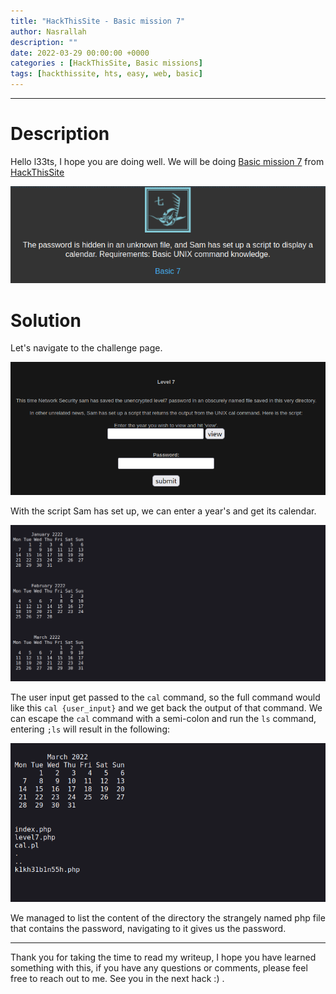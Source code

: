 ```yaml
---
title: "HackThisSite - Basic mission 7"
author: Nasrallah
description: ""
date: 2022-03-29 00:00:00 +0000
categories : [HackThisSite, Basic missions]
tags: [hackthissite, hts, easy, web, basic]
---
```


---


# **Description**

Hello l33ts, I hope you are doing well. We will be doing [Basic mission 7](https://www.hackthissite.org/missions/basic/7/) from [HackThisSite](https://www.hackthissite.org/)

![banner](/assets/img/hackthissite/basic/bm7/banner7.png)

# **Solution**

Let's navigate to the challenge page.

![](/assets/img/hackthissite/basic/bm7/1.png)

With the script Sam has set up, we can enter a year's and get its calendar.

![](/assets/img/hackthissite/basic/bm7/2.png)

The user input get passed to the `cal` command, so the full command would like this `cal {user_input}` and we get back the output of that command. We can escape the `cal` command with a semi-colon and run the `ls` command, entering `;ls` will result in the following:

![](/assets/img/hackthissite/basic/bm7/3.png)

We managed to list the content of the directory the strangely named php file that contains the password, navigating to it gives us the password.

---

Thank you for taking the time to read my writeup, I hope you have learned something with this, if you have any questions or comments, please feel free to reach out to me. See you in the next hack :) .
